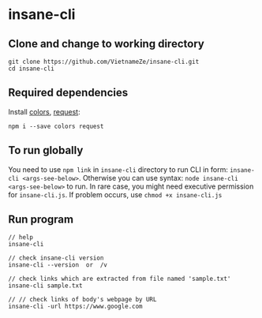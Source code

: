 # insane-cli

## Clone and change to working directory
```
git clone https://github.com/VietnameZe/insane-cli.git
cd insane-cli
```

## Required dependencies 
Install [colors](https://www.npmjs.com/package/colors), [request](https://www.npmjs.com/package/request):
```
npm i --save colors request
```
## To run globally
You need to use ```npm link``` in ```insane-cli``` directory to run CLI in form: ```insane-cli <args-see-below>```. 
Otherwise you can use syntax: ```node insane-cli <args-see-below>``` to run. 
In rare case, you might need executive permission for ```insane-cli.js```. If problem occurs, use ```chmod +x insane-cli.js```

## Run program
```
// help
insane-cli

// check insane-cli version
insane-cli --version  or  /v

// check links which are extracted from file named 'sample.txt'
insane-cli sample.txt 

// // check links of body's webpage by URL
insane-cli -url https://www.google.com

```


